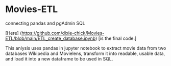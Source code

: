 # Movies-ETL
connecting pandas and pgAdmin SQL

[Here] (https://github.com/dixie-chick/Movies-ETL/blob/main/ETL_create_database.ipynb) [is the final code.]

This anlysis uses pandas in jupyter notebook to extract movie data from two databases Wikipedia and Movielens, transform it into readable, usable data, and load it into a new dataframe to be used in SQL.
